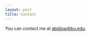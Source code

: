 ```yaml
---
layout: post
title: Contact
---
```


<!--You can contact me at abidow@bu.edu. -->
You can contact me at [abidow@bu.edu](mailto:abidow@bu.edu).


